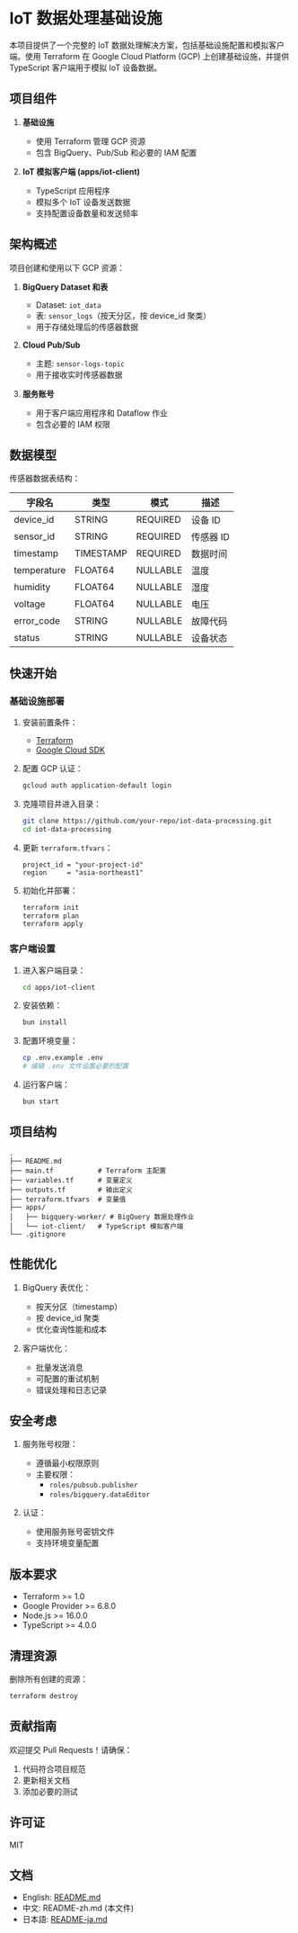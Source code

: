 # IoT 数据处理基础设施

本项目提供了一个完整的 IoT 数据处理解决方案，包括基础设施配置和模拟客户端。使用 Terraform 在 Google Cloud Platform (GCP) 上创建基础设施，并提供 TypeScript 客户端用于模拟 IoT 设备数据。

## 项目组件

1. **基础设施**
   - 使用 Terraform 管理 GCP 资源
   - 包含 BigQuery、Pub/Sub 和必要的 IAM 配置

2. **IoT 模拟客户端 (apps/iot-client)**
   - TypeScript 应用程序
   - 模拟多个 IoT 设备发送数据
   - 支持配置设备数量和发送频率

## 架构概述

项目创建和使用以下 GCP 资源：

1. **BigQuery Dataset 和表**
   - Dataset: `iot_data`
   - 表: `sensor_logs`（按天分区，按 device_id 聚类）
   - 用于存储处理后的传感器数据

2. **Cloud Pub/Sub**
   - 主题: `sensor-logs-topic`
   - 用于接收实时传感器数据

3. **服务账号**
   - 用于客户端应用程序和 Dataflow 作业
   - 包含必要的 IAM 权限

## 数据模型

传感器数据表结构：

| 字段名 | 类型 | 模式 | 描述 |
|--------|------|------|------|
| device_id | STRING | REQUIRED | 设备 ID |
| sensor_id | STRING | REQUIRED | 传感器 ID |
| timestamp | TIMESTAMP | REQUIRED | 数据时间 |
| temperature | FLOAT64 | NULLABLE | 温度 |
| humidity | FLOAT64 | NULLABLE | 湿度 |
| voltage | FLOAT64 | NULLABLE | 电压 |
| error_code | STRING | NULLABLE | 故障代码 |
| status | STRING | NULLABLE | 设备状态 |

## 快速开始

### 基础设施部署

1. 安装前置条件：
   - [Terraform](https://developer.hashicorp.com/terraform/downloads)
   - [Google Cloud SDK](https://cloud.google.com/sdk/docs/install)

2. 配置 GCP 认证：
   ```bash
   gcloud auth application-default login
   ```

3. 克隆项目并进入目录：
   ```bash
   git clone https://github.com/your-repo/iot-data-processing.git
   cd iot-data-processing
   ```

4. 更新 `terraform.tfvars`：
   ```hcl
   project_id = "your-project-id"
   region     = "asia-northeast1"
   ```

5. 初始化并部署：
   ```bash
   terraform init
   terraform plan
   terraform apply
   ```

### 客户端设置

1. 进入客户端目录：
   ```bash
   cd apps/iot-client
   ```

2. 安装依赖：
   ```bash
   bun install
   ```

3. 配置环境变量：
   ```bash
   cp .env.example .env
   # 编辑 .env 文件设置必要的配置
   ```

4. 运行客户端：
   ```bash
   bun start
   ```

## 项目结构

```
.
├── README.md
├── main.tf           # Terraform 主配置
├── variables.tf      # 变量定义
├── outputs.tf        # 输出定义
├── terraform.tfvars  # 变量值
├── apps/
│   ├── bigquery-worker/ # BigQuery 数据处理作业
│   └── iot-client/   # TypeScript 模拟客户端
└── .gitignore
```

## 性能优化

1. BigQuery 表优化：
   - 按天分区（timestamp）
   - 按 device_id 聚类
   - 优化查询性能和成本

2. 客户端优化：
   - 批量发送消息
   - 可配置的重试机制
   - 错误处理和日志记录

## 安全考虑

1. 服务账号权限：
   - 遵循最小权限原则
   - 主要权限：
     - `roles/pubsub.publisher`
     - `roles/bigquery.dataEditor`

2. 认证：
   - 使用服务账号密钥文件
   - 支持环境变量配置

## 版本要求

- Terraform >= 1.0
- Google Provider >= 6.8.0
- Node.js >= 16.0.0
- TypeScript >= 4.0.0

## 清理资源

删除所有创建的资源：
```bash
terraform destroy
```

## 贡献指南

欢迎提交 Pull Requests！请确保：
1. 代码符合项目规范
2. 更新相关文档
3. 添加必要的测试

## 许可证

MIT

## 文档
- English: [README.md](README.md)
- 中文: README-zh.md (本文件)
- 日本語: [README-ja.md](README-ja.md)
